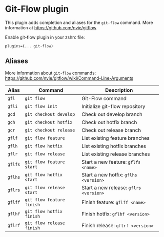 # Git-Flow plugin

This plugin adds completion and aliases for the `git-flow` command. More information
at https://github.com/nvie/gitflow.

Enable git-flow plugin in your zshrc file:
```
plugins=(... git-flow)
```

## Aliases

More information about `git-flow` commands: 
https://github.com/nvie/gitflow/wiki/Command-Line-Arguments

| Alias   | Command                   | Description                            |
|---------|---------------------------|----------------------------------------|
| `gfl`   | `git flow`                | Git-Flow command                       |
| `gfli`  | `git flow init`           | Initialize git-flow repository         |
| `gcd`   | `git checkout develop`    | Check out develop branch               |
| `gch`   | `git checkout hotfix`     | Check out hotfix branch                |
| `gcr`   | `git checkout release`    | Check out release branch               |
| `gflf`  | `git flow feature`        | List existing feature branches         |
| `gflh`  | `git flow hotfix`         | List existing hotfix branches          |
| `gflr`  | `git flow release`        | List existing release branches         |
| `gflfs` | `git flow feature start`  | Start a new feature: `gflfs <name>`    |
| `gflhs` | `git flow hotfix start`   | Start a new hotfix: `gflhs <version>`  |
| `gflrs` | `git flow release start`  | Start a new release: `gflrs <version>` |
| `gflff` | `git flow feature finish` | Finish feature: `gflff <name>`         |
| `gflhf` | `git flow hotfix finish`  | Finish hotfix: `gflhf <version>`       |
| `gflrf` | `git flow release finish` | Finish release: `gflrf <version>`      |
